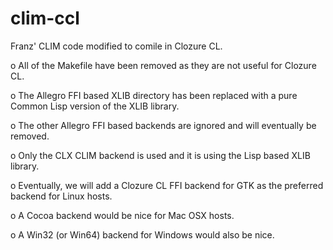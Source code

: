 # clim-ccl
Franz' CLIM code modified to comile in Clozure CL.

o All of the Makefile have been removed as they are not useful for
  Clozure CL.

o The Allegro FFI based XLIB directory has been replaced with a pure
  Common Lisp version of the XLIB library.

o The other Allegro FFI based backends are ignored and will eventually
  be removed.

o Only the CLX CLIM backend is used and it is using the Lisp based
  XLIB library.

o Eventually, we will add a Clozure CL FFI backend for GTK as the
  preferred backend for Linux hosts.

o A Cocoa backend would be nice for Mac OSX hosts.

o A Win32 (or Win64) backend for Windows would also be nice.

